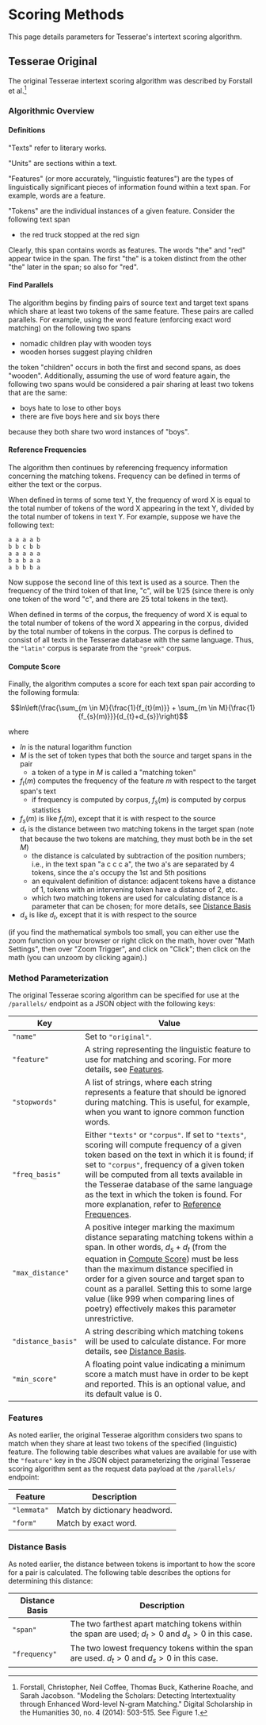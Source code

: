 # Scoring Methods

This page details parameters for Tesserae's intertext scoring algorithm.

## Tesserae Original

The original Tesserae intertext scoring algorithm was described by Forstall et al.[^1]

[^1]: Forstall, Christopher, Neil Coffee, Thomas Buck, Katherine Roache, and Sarah Jacobson. "Modeling the Scholars: Detecting Intertextuality through Enhanced Word-level N-gram Matching." Digital Scholarship in the Humanities 30, no. 4 (2014): 503-515.  See Figure 1.

### Algorithmic Overview

#### Definitions

"Texts" refer to literary works.

"Units" are sections within a text.

"Features" (or more accurately, "linguistic features") are the types of linguistically significant pieces of information found within a text span.  For example, words are a feature.

"Tokens" are the individual instances of a given feature.  Consider the following text span

  * the red truck stopped at the red sign

Clearly, this span contains words as features.  The words "the" and "red" appear twice in the span.  The first "the" is a token distinct from the other "the" later in the span; so also for "red".

#### Find Parallels

The algorithm begins by finding pairs of source text and target text spans which share at least two tokens of the same feature.  These pairs are called parallels.  For example, using the word feature (enforcing exact word matching) on the following two spans

  * nomadic children play with wooden toys
  * wooden horses suggest playing children

the token "children" occurs in both the first and second spans, as does "wooden".  Additionally, assuming the use of word feature again, the following two spans would be considered a pair sharing at least two tokens that are the same:

  * boys hate to lose to other boys
  * there are five boys here and six boys there

because they both share two word instances of "boys".

#### Reference Frequencies

The algorithm then continues by referencing frequency information concerning the matching tokens.  Frequency can be defined in terms of either the text or the corpus.

When defined in terms of some text Y, the frequency of word X is equal to the total number of tokens of the word X appearing in the text Y, divided by the total number of tokens in text Y.  For example, suppose we have the following text:

```
a a a a b
b b c b b
a a a a a
b a b a a
a b b b a
```

Now suppose the second line of this text is used as a source.  Then the frequency of the third token of that line, "c", will be 1/25 (since there is only one token of the word "c", and there are 25 total tokens in the text).

When defined in terms of the corpus, the frequency of word X is equal to the total number of tokens of the word X appearing in the corpus, divided by the total number of tokens in the corpus.  The corpus is defined to consist of all texts in the Tesserae database with the same language.  Thus, the `"latin"` corpus is separate from the `"greek"` corpus.

#### Compute Score

Finally, the algorithm computes a score for each text span pair according to the following formula:

$$ln\left(\frac{\sum_{m \in M}{\frac{1}{f_{t}(m)}} + \sum_{m \in M}{\frac{1}{f_{s}(m)}}}{d_{t}+d_{s}}\right)$$

where

  * $ln$ is the natural logarithm function
  * $M$ is the set of token types that both the source and target spans in the pair
    * a token of a type in $M$ is called a "matching token"
  * $f_t(m)$ computes the frequency of the feature $m$ with respect to the target span's text
    * if frequency is computed by corpus, $f_s(m)$ is computed by corpus statistics
  * $f_s(m)$ is like $f_t(m)$, except that it is with respect to the source
  * $d_t$ is the distance between two matching tokens in the target span (note that because the two tokens are matching, they must both be in the set $M$)
    * the distance is calculated by subtraction of the position numbers; i.e., in the text span "a c c c a", the two a's are separated by 4 tokens, since the a's occupy the 1st and 5th positions
    * an equivalent definition of distance:  adjacent tokens have a distance of 1, tokens with an intervening token have a distance of 2, etc.
    * which two matching tokens are used for calculating distance is a parameter that can be chosen; for more details, see [Distance Basis](#distance-basis)
  * $d_s$ is like $d_t$, except that it is with respect to the source

(if you find the mathematical symbols too small, you can either use the zoom function on your browser or right click on the math, hover over "Math Settings", then over "Zoom Trigger", and click on "Click"; then click on the math (you can unzoom by clicking again).)

### Method Parameterization

The original Tesserae scoring algorithm can be specified for use at the `/parallels/` endpoint as a JSON object with the following keys:

|Key|Value|
|---|---|
|`"name"`|Set to `"original"`.|
|`"feature"`|A string representing the linguistic feature to use for matching and scoring.  For more details, see [Features](#features).|
|`"stopwords"`|A list of strings, where each string represents a feature that should be ignored during matching.  This is useful, for example, when you want to ignore common function words.|
|`"freq_basis"`|Either `"texts"` or `"corpus"`.  If set to `"texts"`, scoring will compute frequency of a given token based on the text in which it is found; if set to `"corpus"`, frequency of a given token will be computed from all texts available in the Tesserae database of the same language as the text in which the token is found.  For more explanation, refer to [Reference Frequences](#reference-frequencies).|
|`"max_distance"`|A positive integer marking the maximum distance separating matching tokens within a span.  In other words, $d_s + d_t$ (from the equation in [Compute Score](#compute-score)) must be less than the maximum distance specified in order for a given source and target span to count as a parallel.  Setting this to some large value (like 999 when comparing lines of poetry) effectively makes this parameter unrestrictive.|
|`"distance_basis"`|A string describing which matching tokens will be used to calculate distance.  For more details, see [Distance Basis](#distance-basis).|
|`"min_score"`|A floating point value indicating a minimum score a match must have in order to be kept and reported. This is an optional value, and its default value is 0.|

### Features

As noted earlier, the original Tesserae algorithm considers two spans to match when they share at least two tokens of the specified (linguistic) feature.  The following table describes what values are available for use with the `"feature"` key in the JSON object parameterizing the original Tesserae scoring algorithm sent as the request data payload at the `/parallels/` endpoint:

|Feature|Description|
|---|---|
|`"lemmata"`|Match by dictionary headword.|
|`"form"`|Match by exact word.|

### Distance Basis

As noted earlier, the distance between tokens is important to how the score for a pair is calculated.  The following table describes the options for determining this distance:

|Distance Basis|Description|
|---|---|
|`"span"`|The two farthest apart matching tokens within the span are used; $d_t>0$ and $d_s>0$ in this case.|
|`"frequency"`|The two lowest frequency tokens within the span are used. $d_t>0$ and $d_s>0$ in this case.|

